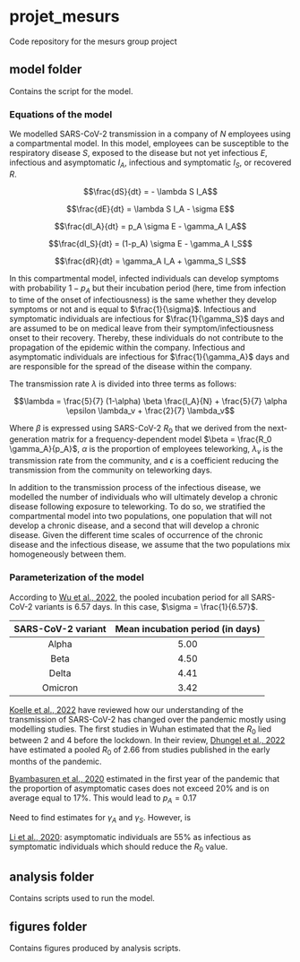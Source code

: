 # projet_mesurs
Code repository for the mesurs group project

## model folder

Contains the script for the model.

### Equations of the model

We modelled SARS-CoV-2 transmission in a company of $N$ employees using a compartmental model. In this model, employees can be susceptible to the respiratory disease $S$, exposed to the disease but not yet infectious $E$, infectious and asymptomatic $I_A$, infectious and symptomatic $I_S$, or recovered $R$. 


$$\frac{dS}{dt} = - \lambda S I_A$$

$$\frac{dE}{dt} = \lambda S I_A - \sigma E$$

$$\frac{dI_A}{dt} = p_A \sigma E - \gamma_A I_A$$

$$\frac{dI_S}{dt} = (1-p_A) \sigma E - \gamma_A I_S$$

$$\frac{dR}{dt} = \gamma_A I_A + \gamma_S I_S$$


In this compartmental model, infected individuals can develop symptoms with probability $1-p_A$ but their incubation period (here, time from infection to time of the onset of infectiousness) is the same whether they develop symptoms or not and is equal to $\frac{1}{\sigma}$. Infectious and symptomatic individuals are infectious for $\frac{1}{\gamma_S}$ days and are assumed to be on medical leave from their symptom/infectiousness onset to their recovery. Thereby, these individuals do not contribute to the propagation of the epidemic within the company. Infectious and asymptomatic individuals are infectious for $\frac{1}{\gamma_A}$ days and are responsible for the spread of the disease within the company.

The transmission rate $\lambda$ is divided into three terms as follows:

$$\lambda = \frac{5}{7} (1-\alpha) \beta \frac{I_A}{N} + \frac{5}{7} \alpha \epsilon \lambda_v + \frac{2}{7} \lambda_v$$

Where $\beta$ is expressed using SARS-CoV-2 $R_0$ that we derived from the next-generation matrix for a frequency-dependent model $\beta = \frac{R_0 \gamma_A}{p_A}$, $\alpha$ is the proportion of employees teleworking, $\lambda_v$ is the transmission rate from the community, and $\epsilon$ is a coefficient reducing the transmission from the community on teleworking days.

In addition to the transmission process of the infectious disease, we modelled the number of individuals who will ultimately develop a chronic disease following exposure to teleworking. To do so, we stratified the compartmental model into two populations, one population that will not develop a chronic disease, and a second that will develop a chronic disease. Given the different time scales of occurrence of the chronic disease and the infectious disease, we assume that the two populations mix homogeneously between them.

### Parameterization of the model

According to [Wu et al., 2022](https://doi.org/10.1001/jamanetworkopen.2022.28008), the pooled incubation period for all SARS-CoV-2 variants is 6.57 days. In this case, $\sigma = \frac{1}{6.57}$. 

| SARS-CoV-2 variant | Mean incubation period (in days) |
| :----------------: | :------------------------------: |
| Alpha              | 5.00                             |
| Beta               | 4.50                             |
| Delta              | 4.41                             |
| Omicron            | 3.42                             |

[Koelle et al., 2022](https://doi.org/10.1126/science.abm4915) have reviewed how our understanding of the transmission of SARS-CoV-2 has changed over the pandemic mostly using modelling studies. The first studies in Wuhan estimated that the $R_0$ lied between 2 and 4 before the lockdown. In their review, [Dhungel et al., 2022]( https://doi.org/10.3390/ijerph191811613) have estimated a pooled $R_0$ of 2.66 from studies published in the early months of the pandemic. 

[Byambasuren et al., 2020](https://doi.org/10.3138/jammi-2020-0030) estimated in the first year of the pandemic that the proportion of asymptomatic cases does not exceed 20% and is on average equal to 17%. This would lead to $p_A = 0.17$

Need to find estimates for $\gamma_A$ and $\gamma_S$. However, is 

[Li et al., 2020](https://doi.org/10.1126/science.abb3221): asymptomatic individuals are 55% as infectious as symptomatic individuals which should reduce the $R_0$ value.

## analysis folder

Contains scripts used to run the model.

## figures folder

Contains figures produced by analysis scripts.

